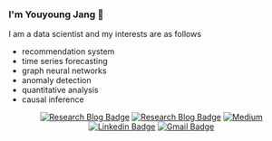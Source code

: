 ### I'm Youyoung Jang 🐧
I am a data scientist and my interests are as follows
- recommendation system  
- time series forecasting  
- graph neural networks  
- anomaly detection  
- quantitative analysis  
- causal inference  

<div align=center>

[![Research Blog Badge](http://img.shields.io/badge/-Personal%20Blog-193475?style=for-the-badge&logo=Bloglovin&link=https://youyoungjang.github.io/)](https://youyoungjang.github.io/) 
[![Research Blog Badge](http://img.shields.io/badge/-Research%20Blog-ff69b4?style=for-the-badge&logo=Bloglovin&link=https://greeksharifa.github.io/blog/categories/)](https://greeksharifa.github.io/blog/categories/) 
[![Medium](http://img.shields.io/badge/-Medium-black?style=for-the-badge&logo=Medium&link=https://youyoung-jang.medium.com/)](https://youyoung-jang.medium.com/) 
[![Linkedin Badge](https://img.shields.io/badge/-LinkedIn-blue?style=for-the-badge&logo=Linkedin&logoColor=white&link=https://www.linkedin.com/in/youyoungjang/)](https://www.linkedin.com/in/youyoungjang/) 
[![Gmail Badge](https://img.shields.io/badge/-Gmail-d14836?style=for-the-badge&logo=Gmail&logoColor=white&link=mailto:pushkin522@gmail.com)](mailto:pushkin522@gmail.com) 
  
</div>
